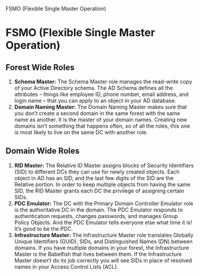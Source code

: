 FSMO (Flexible Single Master Operation)

# FSMO (Flexible Single Master Operation) 


## Forest Wide Roles 

1. **Schema Master:** The Schema Master role manages the read-write copy of your Active Directory schema. The AD Schema defines all the attributes – things like employee ID, phone number, email address, and login name – that you can apply to an object in your AD database. 
2. **Domain Naming Master:** The Domain Naming Master makes sure that you don’t create a second domain in the same forest with the same name as another. It is the master of your domain names. Creating new domains isn’t something that happens often, so of all the roles, this one is most likely to live on the same DC with another role. 


## Domain Wide Roles 

1. **RID Master:** The Relative ID Master assigns blocks of Security Identifiers (SID) to different DCs they can use for newly created objects. Each object in AD has an SID, and the last few digits of the SID are the Relative portion. In order to keep multiple objects from having the same SID, the RID Master grants each DC the privilege of assigning certain SIDs. 
2. **PDC Emulator:** The DC with the Primary Domain Controller Emulator role is the authoritative DC in the domain. The PDC Emulator responds to authentication requests, changes passwords, and manages Group Policy Objects. And the PDC Emulator tells everyone else what time it is! It’s good to be the PDC. 
3. **Infrastructure Master:** The Infrastructure Master role translates Globally Unique Identifiers (GUID), SIDs, and Distinguished Names (DN) between domains. If you have multiple domains in your forest, the Infrastructure Master is the Babelfish that lives between them. If the Infrastructure Master doesn’t do its job correctly you will see SIDs in place of resolved names in your Access Control Lists (ACL). 

 
